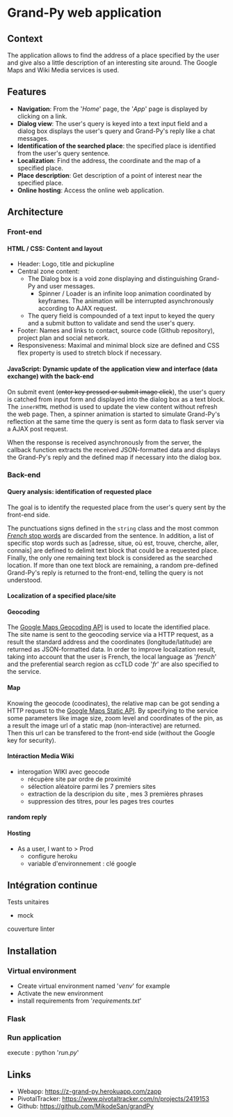 # Grand-Py web application

## Context

The application allows to find the address of a place specified by the user and give also a little description of an interesting site around. The Google Maps and Wiki Media services is used.

## Features

- __Navigation__: From the '_Home_' page, the '_App_' page is displayed by clicking on a link.
- __Dialog view__: The user's query is keyed into a text input field and a dialog box displays the user's query and Grand-Py's reply like a chat messages.
- __Identification of the searched place__: the specified place is identified from the user's query sentence.
- __Localization__: Find the address, the coordinate and the map of a specified place.
- __Place description__: Get description of a point of interest near the specified place.
- __Online hosting__: Access the online web application.

## Architecture

### Front-end

#### HTML / CSS: Content and layout

- Header: Logo, title and pickupline
- Central zone content:
  - The Dialog box is a void zone displaying and distinguishing Grand-Py and user messages.
    - Spinner / Loader is an infinite loop animation coordinated by keyframes. The animation will be interrupted asynchronously according to AJAX request.
  - The query field is compounded of a text input to keyed the query and a submit button to validate and send the user's query.
- Footer: Names and links to contact, source code (Github repository), project plan and social network.
- Responsiveness: Maximal and minimal block size are defined and CSS flex property is used to stretch block if necessary.

#### JavaScript: Dynamic update of the application view and interface (data exchange) with the back-end

On submit event (~~enter key pressed or submit image click~~), the user's query is catched from input form and displayed into the dialog box as a text block. The `innerHTML` method is used to update the view content without refresh the web page.
Then, a spinner animation is started to simulate Grand-Py's reflection at the same time the query is sent as form data to flask server via a AJAX post request.

When the response is received asynchronously from the server, the callback function extracts the received JSON-formatted data and displays the Grand-Py's reply and the defined map if necessary into the dialog box.

### Back-end

#### Query analysis: identification of requested place

The goal is to identify the requested place from the user's query sent by the front-end side.

The punctuations signs defined in the `string` class and the most common [_French_ stop words](https://github.com/6/stopwords-json/blob/master/dist/fr.json) are discarded from the sentence. In addition, a list of specific stop words such as [adresse, situe, où est, trouve, cherche, aller, connais] are defined to delimit text block that could be a requested place.
Finally, the only one remaining text block is considered as the searched location. If more than one text block are remaining, a random pre-defined Grand-Py's reply is returned to the front-end, telling the query is not understood.

#### Localization of a specified place/site

#### Geocoding

The [Google Maps Geocoding API](https://developers.google.com/maps/documentation/geocoding) is used to locate the identified place.  
The site name is sent to the geocoding service via a HTTP request, as a result the standard address and the coordinates (longitude/latitude) are returned as JSON-formatted data.
In order to improve localization result, taking into account that the user is French, the local language as '_french_' and the preferential search region as ccTLD code '_fr_' are also specified to the service.

#### Map

Knowing the geocode (coodinates), the relative map can be got sending a HTTP request to the [Google Maps Static API](https://developers.google.com/maps/documentation/maps-static). By specifying to the service some parameters like image size, zoom level and coordinates of the pin, as a result the image url of a static map (non-interactive) are returned.  
Then this url can be transfered to the front-end side (without the Google key for security).

#### Intéraction Media Wiki

- interogation WIKI avec geocode
  - récupère site par ordre de proximité
  - sélection aléatoire parmi les 7 premiers sites
  - extraction de la descripion du site , mes 3 premières phrases
  - suppression des titres, pour les pages tres courtes

#### random reply

#### Hosting

- As a user, I want to  > Prod
  - configure heroku
  - variable d'environnement : clé google

## Intégration continue

Tests unitaires

- mock

couverture
linter

## Installation

### Virtual environment

- Create virtual environment named '_venv_' for example
- Activate the new environment
- install requirements from '_requirements.txt_'

### Flask

### Run application

execute : python '_run.py_'

## Links

- Webapp: https://z-grand-py.herokuapp.com/zapp
- PivotalTracker: https://www.pivotaltracker.com/n/projects/2419153
- Github: https://github.com/MikodeSan/grandPy
